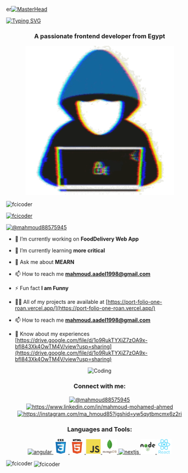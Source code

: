 er[![MasterHead](https://firebasestorage.googleapis.com/v0/b/flexi-coding.appspot.com/o/dempgi7-520f8d5f-63d4-4453-8822-dbc149ae27f8.gif?alt=media&token=91c0c7b2-93c3-4029-b011-1a8703c5730d)]()
<!--   my-ticker -->    
[![Typing SVG](https://readme-typing-svg.herokuapp.com?color=%2336BCF7&center=true&vCenter=true&width=1000&lines=Hi+there+👋,+I+am+Mahmoud+Mohamed;+Welcome+to+My+Profile!;Over+4+years+of+programming+experience;Always+learning+new+things)]()

<h3 align="center">A passionate frontend developer from Egypt</h3>
<p align="center">
<img  src = "https://github.com/0xAbdulKhalid/0xAbdulKhalid/raw/main/assets/mdImages/about_me.gif" width ="400">
</p>
<p align="left"> <img src="https://komarev.com/ghpvc/?username=fcicoder&label=Profile%20views&color=0e75b6&style=flat" alt="fcicoder" /> </p>

<p align="left"> <a href="https://github.com/ryo-ma/github-profile-trophy"><img src="https://github-profile-trophy.vercel.app/?username=fcicoder" alt="fcicoder" /></a> </p>

<p align="left"> <a href="https://twitter.com/@mahmoud88575945" target="blank"><img src="https://img.shields.io/twitter/follow/@mahmoud88575945?logo=twitter&style=for-the-badge" alt="@mahmoud88575945" /></a> </p>

- 🔭 I’m currently working on **FoodDelivery Web App**

- 🌱 I’m currently learning **more critical**

- 💬 Ask me about **MEARN**

- 📫 How to reach me **mahmoud.aadel1998@gmail.com**

- ⚡ Fun fact **I am Funny**

- 👨‍💻 All of my projects are available at [https://port-folio-one-roan.vercel.app/](https://port-folio-one-roan.vercel.app/)

- 📫 How to reach me **mahmoud.aadel1998@gmail.com**

- 📄 Know about my experiences [https://drive.google.com/file/d/1o9RukTYXiZ7zOA9x-bfl843Xk4OwTM4V/view?usp=sharing](https://drive.google.com/file/d/1o9RukTYXiZ7zOA9x-bfl843Xk4OwTM4V/view?usp=sharing)
<p align="center">
<img alt="Coding" width="400" src="https://cdn.dribbble.com/users/1162077/screenshots/3848914/media/320984a9ca58b3c73274c9259ecf6de8.gif" />
</p>
<h3 align="center">Connect with me:</h3>
<p align="center">
<a href="https://twitter.com/@mahmoud88575945" target="blank"><img align="center" src="https://raw.githubusercontent.com/rahuldkjain/github-profile-readme-generator/master/src/images/icons/Social/twitter.svg" alt="@mahmoud88575945" height="30" width="40" /></a>
<a href="https://linkedin.com/in/https://www.linkedin.com/in/mahmoud-mohamed-ahmed" target="blank"><img align="center" src="https://raw.githubusercontent.com/rahuldkjain/github-profile-readme-generator/master/src/images/icons/Social/linked-in-alt.svg" alt="https://www.linkedin.com/in/mahmoud-mohamed-ahmed" height="30" width="40" /></a>
<a href="https://instagram.com/https://instagram.com/ma_hmoud85?igshid=yw5qytbmcmx6z2ri" target="blank"><img align="center" src="https://raw.githubusercontent.com/rahuldkjain/github-profile-readme-generator/master/src/images/icons/Social/instagram.svg" alt="https://instagram.com/ma_hmoud85?igshid=yw5qytbmcmx6z2ri" height="30" width="40" /></a>
</p>

<h3 align="center">Languages and Tools:</h3>
<p align="center"> <a href="https://angular.io" target="_blank" rel="noreferrer"> <img src="https://angular.io/assets/images/logos/angular/angular.svg" alt="angular" width="40" height="40"/> </a> <a href="https://www.w3schools.com/css/" target="_blank" rel="noreferrer"> <img src="https://raw.githubusercontent.com/devicons/devicon/master/icons/css3/css3-original-wordmark.svg" alt="css3" width="40" height="40"/> </a> <a href="https://www.w3.org/html/" target="_blank" rel="noreferrer"> <img src="https://raw.githubusercontent.com/devicons/devicon/master/icons/html5/html5-original-wordmark.svg" alt="html5" width="40" height="40"/> </a> <a href="https://developer.mozilla.org/en-US/docs/Web/JavaScript" target="_blank" rel="noreferrer"> <img src="https://raw.githubusercontent.com/devicons/devicon/master/icons/javascript/javascript-original.svg" alt="javascript" width="40" height="40"/> </a> <a href="https://www.mongodb.com/" target="_blank" rel="noreferrer"> <img src="https://raw.githubusercontent.com/devicons/devicon/master/icons/mongodb/mongodb-original-wordmark.svg" alt="mongodb" width="40" height="40"/> </a> <a href="https://nextjs.org/" target="_blank" rel="noreferrer"> <img src="https://cdn.worldvectorlogo.com/logos/nextjs-2.svg" alt="nextjs" width="40" height="40"/> </a> <a href="https://nodejs.org" target="_blank" rel="noreferrer"> <img src="https://raw.githubusercontent.com/devicons/devicon/master/icons/nodejs/nodejs-original-wordmark.svg" alt="nodejs" width="40" height="40"/> </a> <a href="https://reactjs.org/" target="_blank" rel="noreferrer"> <img src="https://raw.githubusercontent.com/devicons/devicon/master/icons/react/react-original-wordmark.svg" alt="react" width="40" height="40"/> </a> </p>

<p><img align="left" src="https://github-readme-stats.vercel.app/api/top-langs?username=fcicoder&show_icons=true&locale=en&layout=compact" alt="fcicoder" /></p>

<p>&nbsp;<img align="center" src="https://github-readme-stats.vercel.app/api?username=fcicoder&show_icons=true&locale=en" alt="fcicoder" /></p>
